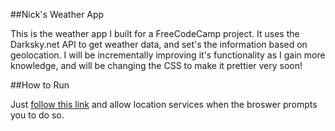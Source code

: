 ##Nick's Weather App

This is the weather app I built for a FreeCodeCamp project. It uses the Darksky.net API to get weather data, and set's the information based on geolocation. I will be incrementally improving it's functionality as I gain more knowledge, and will be changing the CSS to make it prettier very soon!

##How to Run

Just [follow this link](https://nickvallee.github.io/weather-app/) and allow location services when the broswer prompts you to do so.